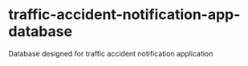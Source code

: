 # traffic-accident-notification-app-database

Database designed for traffic accident notification application
